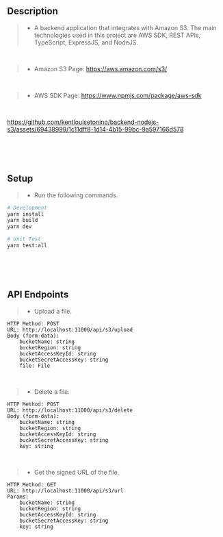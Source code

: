 ## Description

> - A backend application that integrates with Amazon S3. The main technologies used in this project are AWS SDK, REST APIs, TypeScript, ExpressJS, and NodeJS.

<br />

> - Amazon S3 Page: https://aws.amazon.com/s3/

<br />

> - AWS SDK Page: https://www.npmjs.com/package/aws-sdk

<br />

https://github.com/kentlouisetonino/backend-nodejs-s3/assets/69438999/1c11dff8-1d14-4b15-99bc-9a597166d578



<br />
<br />
<br />



## Setup

> - Run the following commands.

```bash
# Development
yarn install
yarn build
yarn dev

# Unit Test
yarn test:all
```

<br />
<br />
<br />

## API Endpoints

> - Upload a file.

```plaintext
HTTP Method: POST
URL: http://localhost:11000/api/s3/upload
Body (form-data):
    bucketName: string
    bucketRegion: string
    bucketAccessKeyId: string
    bucketSecretAccessKey: string
    file: File
```

<br />

> - Delete a file.

```plaintext
HTTP Method: POST
URL: http://localhost:11000/api/s3/delete
Body (form-data):
    bucketName: string
    bucketRegion: string
    bucketAccessKeyId: string
    bucketSecretAccessKey: string
    key: string
```

<br />

> - Get the signed URL of the file.

```plaintext
HTTP Method: GET
URL: http://localhost:11000/api/s3/url
Params:
    bucketName: string
    bucketRegion: string
    bucketAccessKeyId: string
    bucketSecretAccessKey: string
    key: string
```
